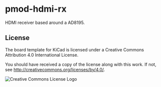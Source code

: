 # pmod-hdmi-rx

HDMI receiver based around a AD8195.

## License

The board template for KiCad is licensed under a Creative Commons
Attribution 4.0 International License.

You should have received a copy of the license along with this
work.  If not, see <http://creativecommons.org/licenses/by/4.0/>.

![Creative Commons License Logo](https://i.creativecommons.org/l/by/4.0/88x31.png)
